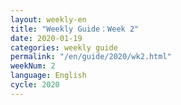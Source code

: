 ```yaml
---
layout: weekly-en
title: "Weekly Guide：Week 2"
date: 2020-01-19
categories: weekly guide
permalink: "/en/guide/2020/wk2.html"
weekNum: 2
language: English
cycle: 2020
---
```

